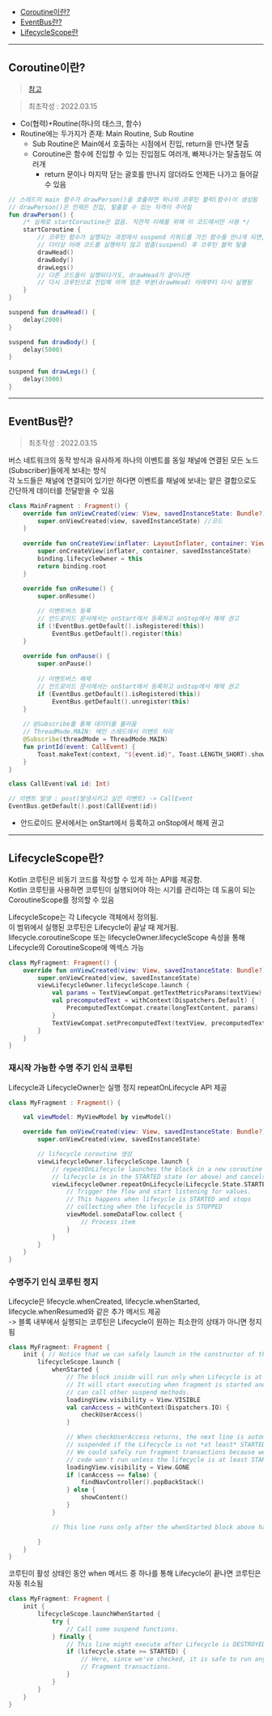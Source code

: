 * [Coroutine이란?](#coroutine이란)
* [EventBus란?](#eventbus란)
* [LifecycleScope란](#lifecyclescope란)

* * *

## Coroutine이란?
> [참고](https://wooooooak.github.io/kotlin/2019/08/25/%EC%BD%94%ED%8B%80%EB%A6%B0-%EC%BD%94%EB%A3%A8%ED%8B%B4-%EA%B0%9C%EB%85%90-%EC%9D%B5%ED%9E%88%EA%B8%B0/)

> 최초작성 : 2022.03.15

* Co(협력)+Routine(하나의 태스크, 함수)
* Routine에는 두가지가 존재: Main Routine, Sub Routine
    * Sub Routine은 Main에서 호출하는 시점에서 진입, return을 만나면 탈출
    * Coroutine은 함수에 진입할 수 있는 진입점도 여러개, 빠져나가는 탈출점도 여러개
        * return 문이나 마지막 닫는 괄호를 만나지 않더라도 언제든 나가고 들어갈 수 있음

```kt
// 스레드의 main 함수가 drawPerson()을 호출하면 하나의 코루틴 블럭(함수)이 생성됨
// drawPerson()은 언제든 진입, 탈출할 수 있는 자격이 주어짐
fun drawPerson() {
    /* 실제로 startCoroutine은 없음. 직관적 이해를 위해 이 코드에서만 사용 */
    startCoroutine {
        // 코루틴 함수가 실행되는 과정에서 suspend 키워드를 가진 함수를 만나게 되면,    
        // 더이상 아래 코드를 실행하지 않고 멈춤(suspend) 후 코루틴 블럭 탈출
        drawHead()
        drawBody()
        drawLegs()
        // 다른 코드들이 실행되다가도, drawHead가 끝이나면
        // 다시 코루틴으로 진입해 아까 멈춘 부분(drawHead) 아래부터 다시 실행됨
    }
}

suspend fun drawHead() {
    delay(2000)
}

suspend fun drawBody() {
    delay(5000)
}

suspend fun drawLegs() {
    delay(3000)
}
```

* * *

## EventBus란?
>   최초작성 : 2022.03.15

버스 네트워크의 동작 방식과 유사하게 하나의 이벤트를 동일 채널에 연결된 모든 노드(Subscriber)들에게 보내는 방식 <br>
각 노드들은 채널에 연결되어 있기만 하다면 이벤트를 채널에 보내는 얕은 결합으로도 간단하게 데이터를 전달받을 수 있음

```kt
class MainFragment : Fragment() {
    override fun onViewCreated(view: View, savedInstanceState: Bundle?) {
        super.onViewCreated(view, savedInstanceState) //코드
    }
    
    override fun onCreateView(inflater: LayoutInflater, container: ViewGroup?, savedInstanceState: Bundle?): View? {
        super.onCreateView(inflater, container, savedInstanceState)
        binding.lifecycleOwner = this
        return binding.root
    }
    
    override fun onResume() {
        super.onResume()

        // 이벤트버스 등록
		// 안드로이드 문서에서는 onStart에서 등록하고 onStop에서 해제 권고
        if (!EventBus.getDefault().isRegistered(this))
            EventBus.getDefault().register(this)
    }
    
    override fun onPause() {
        super.onPause()
        
        // 이벤트버스 해제
		// 안드로이드 문서에서는 onStart에서 등록하고 onStop에서 해제 권고
        if (EventBus.getDefault().isRegistered(this))
            EventBus.getDefault().unregister(this)
    }
    
    // @Subscribe를 통해 데이터를 불러옴
    // ThreadMode.MAIN: 메인 스레드에서 이벤트 처리
    @Subscribe(threadMode = ThreadMode.MAIN)
    fun printId(event: CallEvent) {
        Toast.makeText(context, "${event.id}", Toast.LENGTH_SHORT).show()
    }
}
```
```kt
class CallEvent(val id: Int)
```
```kt
// 이벤트 발생 : post(발생시키고 싶은 이벤트) -> CallEvent
EventBus.getDefault().post(CallEvent(id))
```
* 안드로이드 문서에서는 onStart에서 등록하고 onStop에서 해제 권고

* * *

## LifecycleScope란?

Kotlin 코루틴은 비동기 코드를 작성할 수 있게 하는 API를 제공함.<br>
Kotlin 코루틴을 사용하면 코루틴이 실행되어야 하는 시기를 관리하는 데 도움이 되는 CoroutineScope를 정의할 수 있음 


LifecycleScope는 각 Lifecycle 객체에서 정의됨.<br>
이 범위에서 실행된 코루틴은 Lifecycle이 끝날 때 제거됨.<br>
lifecycle.coroutineScope 또는 lifecycleOwner.lifecycleScope 속성을 통해 Lifecycle의 CoroutineScope에 엑섹스 가능

```kt
class MyFragment: Fragment() {
    override fun onViewCreated(view: View, savedInstanceState: Bundle?) {
        super.onViewCreated(view, savedInstanceState)
        viewLifecycleOwner.lifecycleScope.launch {
            val params = TextViewCompat.getTextMetricsParams(textView)
            val precomputedText = withContext(Dispatchers.Default) {
                PrecomputedTextCompat.create(longTextContent, params)
            }
            TextViewCompat.setPrecomputedText(textView, precomputedText)
        }
    }
}
```

### 재시작 가능한 수명 주기 인식 코루틴
Lifecycle과 LifecycleOwner는 실행 정지 repeatOnLifecycle API 제공

```kt
class MyFragment : Fragment() {

    val viewModel: MyViewModel by viewModel()

    override fun onViewCreated(view: View, savedInstanceState: Bundle?) {
        super.onViewCreated(view, savedInstanceState)

        // lifecycle coroutine 생성
        viewLifecycleOwner.lifecycleScope.launch {
            // repeatOnLifecycle launches the block in a new coroutine every time the
            // lifecycle is in the STARTED state (or above) and cancels it when it's STOPPED.
            viewLifecycleOwner.repeatOnLifecycle(Lifecycle.State.STARTED) {
                // Trigger the flow and start listening for values.
                // This happens when lifecycle is STARTED and stops
                // collecting when the lifecycle is STOPPED
                viewModel.someDataFlow.collect {
                    // Process item
                }
            }
        }
    }
}
```

### 수명주기 인식 코루틴 정지
Lifecycle은 lifecycle.whenCreated, lifecycle.whenStarted, lifecycle.whenResumed와 같은 추가 메서드 제공<br>
-> 블록 내부에서 실행되는 코루틴은 Lifecycle이 원하는 최소한의 상태가 아니면 정지됨

```kt
class MyFragment: Fragment {
    init { // Notice that we can safely launch in the constructor of the Fragment.
        lifecycleScope.launch {
            whenStarted {
                // The block inside will run only when Lifecycle is at least STARTED.
                // It will start executing when fragment is started and
                // can call other suspend methods.
                loadingView.visibility = View.VISIBLE
                val canAccess = withContext(Dispatchers.IO) {
                    checkUserAccess()
                }

                // When checkUserAccess returns, the next line is automatically
                // suspended if the Lifecycle is not *at least* STARTED.
                // We could safely run fragment transactions because we know the
                // code won't run unless the lifecycle is at least STARTED.
                loadingView.visibility = View.GONE
                if (canAccess == false) {
                    findNavController().popBackStack()
                } else {
                    showContent()
                }
            }

            // This line runs only after the whenStarted block above has completed.

        }
    }
}
```
코루틴이 활성 상태인 동안 when 메서드 중 하나를 통해 Lifecycle이 끝나면 코루틴은 자동 취소됨
```kt
class MyFragment: Fragment {
    init {
        lifecycleScope.launchWhenStarted {
            try {
                // Call some suspend functions.
            } finally {
                // This line might execute after Lifecycle is DESTROYED.
                if (lifecycle.state >= STARTED) {
                    // Here, since we've checked, it is safe to run any
                    // Fragment transactions.
                }
            }
        }
    }
}
```